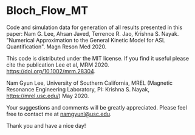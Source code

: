 # Bloch_Flow_MT
Code and simulation data for generation of all results presented in this paper:
Nam G. Lee, Ahsan Javed, Terrence R. Jao, Krishna S. Nayak. "Numerical Approximation to the General Kinetic Model for ASL Quantification". Magn Reson Med 2020.

This code is distributed under the MIT license. If you find it useful please cite the publication Lee et al, MRM 2020. 
https://doi.org/10.1002/mrm.28304.

Nam Gyun Lee, University of Southern California, MREL (Magnetic Resonance Engineering Laboratory, PI: Krishna S. Nayak, https://mrel.usc.edu/) May 2020.

Your suggestions and comments will be greatly appreciated. Please feel free to contact me at namgyunl@usc.edu.

Thank you and have a nice day!
